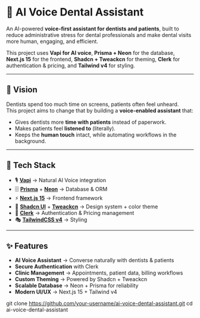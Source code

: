 # 🦷 AI Voice Dental Assistant  

An AI-powered **voice-first assistant for dentists and patients**, built to reduce administrative stress for dental professionals and make dental visits more human, engaging, and efficient.  

This project uses **Vapi for AI voice**, **Prisma + Neon** for the database, **Next.js 15** for the frontend, **Shadcn + Tweackcn** for theming, **Clerk** for authentication & pricing, and **Tailwind v4** for styling.  

---

## 🌟 Vision  

Dentists spend too much time on screens, patients often feel unheard.  
This project aims to change that by building a **voice-enabled assistant** that:  
- Gives dentists more **time with patients** instead of paperwork.  
- Makes patients feel **listened to** (literally).  
- Keeps the **human touch** intact, while automating workflows in the background.  

---

## 🚀 Tech Stack  

- 🎙️ [**Vapi**](https://vapi.ai) → Natural AI Voice integration  
- 🗄️ [**Prisma**](https://www.prisma.io/) + [**Neon**](https://neon.tech/) → Database & ORM  
- ⚡ [**Next.js 15**](https://nextjs.org/) → Frontend framework  
- 🎨 [**Shadcn UI**](https://ui.shadcn.com/) + [**Tweackcn**](https://github.com/) → Design system + color theme  
- 🔑 [**Clerk**](https://clerk.com/) → Authentication & Pricing management  
- 🎭 [**TailwindCSS v4**](https://tailwindcss.com/) → Styling  

---

## ✨ Features  

- **AI Voice Assistant** → Converse naturally with dentists & patients  
- **Secure Authentication** with Clerk  
- **Clinic Management** → Appointments, patient data, billing workflows  
- **Custom Theming** → Powered by Shadcn + Tweackcn  
- **Scalable Database** → Neon + Prisma for reliability  
- **Modern UI/UX** → Next.js 15 + Tailwind v4  


git clone https://github.com/your-username/ai-voice-dental-assistant.git
cd ai-voice-dental-assistant
